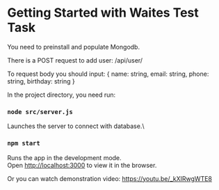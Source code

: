 # Getting Started with Waites Test Task


You need to preinstall and populate Mongodb. 

There is a POST request to add user: /api/user/

To request body you should input: { name: string, email: string, phone: string, birthday: string }


In the project directory, you need run:

### `node src/server.js`

Launches the server to connect with database.\

### `npm start`

Runs the app in the development mode.\
Open [http://localhost:3000](http://localhost:3000) to view it in the browser.

Or you can watch demonstration video: https://youtu.be/_kXIRwgWTE8
